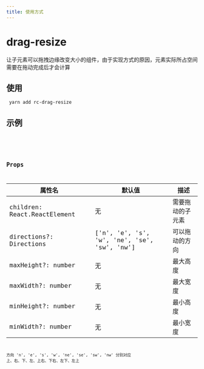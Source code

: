 ```yaml
---
title: 使用方式
---
```


# drag-resize

让子元素可以拖拽边缘改变大小的组件，由于实现方式的原因，元素实际所占空间需要在拖动完成后才会计算

## 使用

```sh
 yarn add rc-drag-resize
```

## 示例

<code src='./default.tsx' compact title='无限制拖动' desc='拖动大小没有限制'/>

<code src='./clamp.tsx' compact title='限制拖动' desc='拖动大小有限制,元素最小宽度100px，最大宽度400px，最小高度50px，最大高度300px'/>

## Props

| 属性名                       | 默认值                                       | 描述             |
| ---------------------------- | -------------------------------------------- | ---------------- |
| children: React.ReactElement | 无                                           | 需要拖动的子元素 |
| directions?: Directions      | ['n', 'e', 's', 'w', 'ne', 'se', 'sw', 'nw'] | 可以拖动的方向   |
| maxHeight?: number           | 无                                           | 最大高度         |
| maxWidth?: number            | 无                                           | 最大宽度         |
| minHeight?: number           | 无                                           | 最小高度         |
| minWidth?: number            | 无                                           | 最小宽度         |

方向 'n', 'e', 's', 'w', 'ne', 'se', 'sw', 'nw' 分别对应 上、右、下、左、上右、下右、左下、左上
